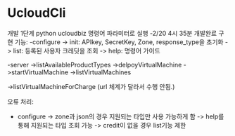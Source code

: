 # UcloudCli


개발 1단계  python ucloudbiz 명령어 파라미터로 실행
-2/20 4시 35분 개발완료
구현 기능: -configure
-> init:  APIkey, SecretKey, Zone, response_type을 초기화
-> list:  등록된 사용자 크레딧을 조회
-> help: 명령어 가이드

-server
->listAvailableProductTypes
->delpoyVirtualMachine
->startVirtualMachine
->listVirtualMachines

->listVirtualMachineForCharge (url 체계가 달라서 수행 안됨.)


오류 처리: 
- configure
-> zone과 json의 경우 지원되는 타입만 사용 가능하게 함
-> help를 통해 지원되는 타입 조회 가능
-> credit이 없을 경우 list기능 제한
